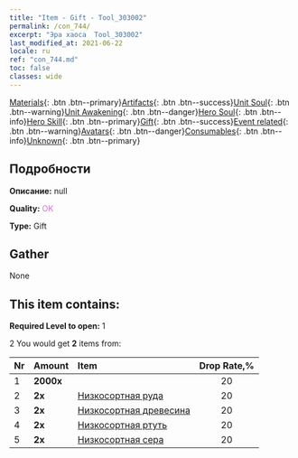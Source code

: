 ```yaml
---
title: "Item - Gift - Tool_303002"
permalink: /con_744/
excerpt: "Эра хаоса  Tool_303002"
last_modified_at: 2021-06-22
locale: ru
ref: "con_744.md"
toc: false
classes: wide
---
```

 [Materials](/ItemsRU/){: .btn .btn--primary}[Artifacts](/ItemsRU/Artifacts/){: .btn .btn--success}[Unit Soul](/ItemsRU/UnitSoul/){: .btn .btn--warning}[Unit Awakening](/ItemsRU/UnitAwakening/){: .btn .btn--danger}[Hero Soul](/ItemsRU/HeroSoul/){: .btn .btn--info}[Hero Skill](/ItemsRU/HeroSkill/){: .btn .btn--primary}[Gift](/ItemsRU/Gift/){: .btn .btn--success}[Event related](/ItemsRU/Events/){: .btn .btn--warning}[Avatars](/ItemsRU/Avatars/){: .btn .btn--danger}[Consumables](/ItemsRU/Consumables/){: .btn .btn--info}[Unknown](/ItemsRU/Unknown/){: .btn .btn--primary}

## Подробности
 **Описание:** null

 **Quality:** <span style="color: #DA70D6">OK</span>

 **Type:** Gift

## Gather

  None

## This item contains:

 **Required Level to open:** 1

 2 You would get **2** items  from:

  | Nr | Amount |     Item    | Drop Rate,% |
  |:---|:-------|:------------|:---------:|
  | 1 |  **2000x** | <i class="fas fa-coins"/> | 20 | 
  | 2 |  **2x** | [Низкосортная руда](/ItemsRU/mat_1/) | 20 | 
  | 3 |  **2x** | [Низкосортная древесина](/ItemsRU/mat_1/) | 20 | 
  | 4 |  **2x** | [Низкосортная ртуть](/ItemsRU/mat_2/) | 20 | 
  | 5 |  **2x** | [Низкосортная сера](/ItemsRU/mat_3/) | 20 | 
